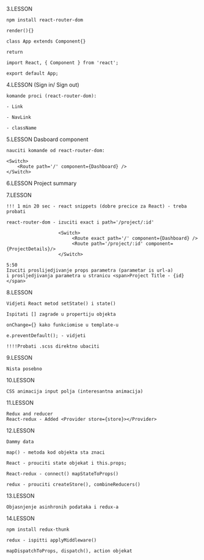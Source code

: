 

3.LESSON

    npm install react-router-dom
    
    render(){}
    
    class App extends Component{}
    
    return
    
    import React, { Component } from 'react';
    
    export default App;


4.LESSON (Sign in/ Sign out)

    komande proci (react-router-dom):

    - Link
    
    - NavLink
    
    - className


5.LESSON Dasboard component

    nauciti komande od react-router-dom:

	<Switch>
		<Route path='/' component={Dashboard} />
	</Switch>
	
6.LESSON Project summary


7.LESSON

    !!! 1 min 20 sec - react snippets (dobre precice za React) - treba probati
    
    react-router-dom - izuciti exact i path='/project/:id'
    
                       <Switch>
                            <Route exact path='/' component={Dashboard} />
                            <Route path='/project/:id' component={ProjectDetails}/>
                       </Switch>
       
    5:50                
    Izuciti proslijedjivanje props parametra (parametar is url-a)
    i prosljedjivanja parametra u stranicu <span>Project Title - {id}</span>
    
8.LESSON

    Vidjeti React metod setState() i state()
    
    Ispitati [] zagrade u propertiju objekta
    
    onChange={} kako funkciomise u template-u
    
    e.preventDefault(); - vidjeti
    
    !!!!Probati .scss direktno ubaciti
    
9.LESSON 

    Nista posebno

10.LESSON 

    CSS animacija input polja (interesantna animacija)

11.LESSON 
    
    Redux and reducer
    React-redux - Added <Provider store={store}></Provider>
    
12.LESSON 

    Dammy data
    
    map() - metoda kod objekta sta znaci
    
    React - prouciti state objekat i this.props;
    
    React-redux - connect() mapStateToProps()
    
    redux - prouciti createStore(), combineReducers()
    
13.LESSON

    Objasnjenje asinhronih podataka i redux-a
    
14.LESSON
    
    npm install redux-thunk
    
    redux - ispitti applyMiddleware()
    
    mapDispatchToProps, dispatch(), action objekat
       
                   
                   
 


